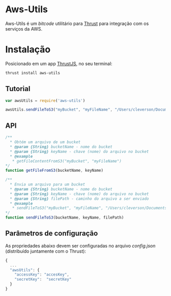 Aws-Utils
===============

Aws-Utils é um *bitcode* utilitário para [Thrust](https://gitlab.com/thrustjs/thrust-seed) para integração com os serviços da AWS.

# Instalação

Posicionado em um app [ThrustJS](https://github.com/thrustjs/thrust), no seu terminal:

```bash
thrust install aws-utils
```

## Tutorial
```javascript
var awsUtils = require('aws-utils')

awsUtils.sendFileToS3("myBucket", "myFileName", "/Users/cleverson/Documents/Softbox/myFile.txt")
```

## API

```javascript
/**
  * Obtém um arquivo de um bucket
  * @param {String} bucketName - nome do bucket
  * @param {String} keyName - chave (nome) do arquivo no bucket
  * @example
   * getFileContentFromS3("myBucket", "myFileName")
*/
function getFileFromS3(bucketName, keyName)

/**
  * Envia um arquivo para um bucket
  * @param {String} bucketName - nome do bucket
  * @param {String} keyName - chave (nome) do arquivo no bucket
  * @param {String} filePath - caminho do arquivo a ser enviado
  * @example
   * sendFileToS3("myBucket", "myFileName", "/Users/cleverson/Documents/Softbox/myFile.txt")
*/
function sendFileToS3(bucketName, keyName, filePath)
```

## Parâmetros de configuração
As propriedades abaixo devem ser configuradas no arquivo *config.json* (distribuído juntamente com o Thrust):

``` javascript
{
  ...
  "awsUtils": {
    "accessKey": "accesKey",
    "secretKey":  "secretKey"
  }
}
```

